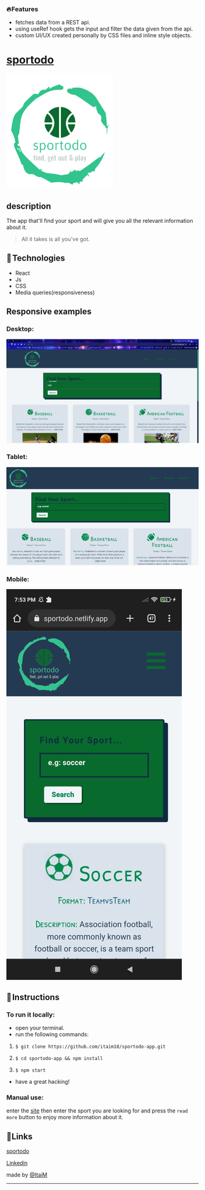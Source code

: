 ### 🔥 Features

- fetches data from a REST api.
- using useRef hook gets the input and filter the data given from the api.
- custom UI/UX created personally by CSS files and inline style objects.


# [sportodo](https://sportodo.netlify.app/)

![](https://github.com/itaim18/sportodo-app/blob/master/src/images/logo-sports.png)

## description

The app that'll find your sport and will give you all the relevant information about it.
> All it takes is all you’ve got.

## 🔧 Technologies

- React
- Js
- CSS
- Media queries(responsiveness)

## Responsive examples

### Desktop:
![](https://github.com/itaim18/sportodo-app/blob/master/sportodo-desktop.jpeg)

### Tablet:
![](https://github.com/itaim18/sportodo-app/blob/master/sportodo-tablet.jpeg)

### Mobile:
![](https://github.com/itaim18/sportodo-app/blob/master/sportodo-mobile.jpeg)

## 📃 Instructions

### To run it locally:
- open your terminal.
- run the following commands:
1. `$ git clone https://github.com/itaim18/sportodo-app.git`

2. `$ cd sportodo-app && npm install`

3. `$ npm start`

- have a great hacking!

### Manual use:
enter the [site](https://sportodo.netlify.app/) then enter the sport you are looking for and press the `read more` button to enjoy more information about it.

## 🔗Links
[sportodo](http://localhost/)

[Linkedin](http://localhost/ "link title")

made by [@ItaiM](https://github.com/itaim18)

----
